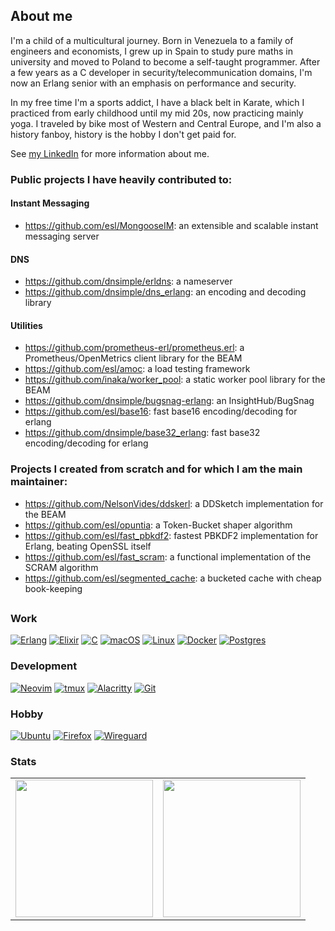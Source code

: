 ## About me

I'm a child of a multicultural journey. Born in Venezuela to a family of engineers and economists, I grew up in Spain to study pure maths in university and moved to Poland to become a self-taught programmer. After a few years as a C developer in security/telecommunication domains, I'm now an Erlang senior with an emphasis on performance and security.

In my free time I'm a sports addict, I have a black belt in Karate, which I practiced from early childhood until my mid 20s, now practicing mainly yoga. I traveled by bike most of Western and Central Europe, and I'm also a history fanboy, history is the hobby I don't get paid for.

See [my LinkedIn](https://www.linkedin.com/in/nelson-vides/) for more information about me.

### Public projects I have heavily contributed to:

#### Instant Messaging
- https://github.com/esl/MongooseIM: an extensible and scalable instant messaging server

#### DNS
- https://github.com/dnsimple/erldns: a nameserver
- https://github.com/dnsimple/dns_erlang: an encoding and decoding library

#### Utilities
- https://github.com/prometheus-erl/prometheus.erl: a Prometheus/OpenMetrics client library for the BEAM
- https://github.com/esl/amoc: a load testing framework
- https://github.com/inaka/worker_pool: a static worker pool library for the BEAM
- https://github.com/dnsimple/bugsnag-erlang: an InsightHub/BugSnag
- https://github.com/esl/base16: fast base16 encoding/decoding for erlang
- https://github.com/dnsimple/base32_erlang: fast base32 encoding/decoding for erlang

### Projects I created from scratch and for which I am the main maintainer:
- https://github.com/NelsonVides/ddskerl: a DDSketch implementation for the BEAM
- https://github.com/esl/opuntia: a Token-Bucket shaper algorithm
- https://github.com/esl/fast_pbkdf2: fastest PBKDF2 implementation for Erlang, beating OpenSSL itself
- https://github.com/esl/fast_scram: a functional implementation of the SCRAM algorithm
- https://github.com/esl/segmented_cache: a bucketed cache with cheap book-keeping

##

### Work
[![Erlang](https://img.shields.io/badge/Erlang-white.svg?style=for-the-badge&logo=erlang&logoColor=a90533)](https://www.erlang.org/)
[![Elixir](https://img.shields.io/badge/elixir-%234B275F.svg?style=for-the-badge&logo=elixir&logoColor=white)](https://elixir-lang.org/)
[![C](https://img.shields.io/badge/c-%2300599C.svg?style=for-the-badge&logo=c&logoColor=white)](https://www.open-std.org/jtc1/sc22/wg14/)
[![macOS](https://img.shields.io/badge/mac%20os-000000?style=for-the-badge&logo=macos&logoColor=F0F0F0)](https://www.apple.com/macos/sonoma/)
[![Linux](https://img.shields.io/badge/Linux-FCC624?style=for-the-badge&logo=linux&logoColor=black)](https://www.kernel.org/)
[![Docker](https://img.shields.io/badge/docker-%230db7ed.svg?style=for-the-badge&logo=docker&logoColor=white)](https://www.docker.com/)
[![Postgres](https://img.shields.io/badge/postgres-%23316192.svg?style=for-the-badge&logo=postgresql&logoColor=white)](https://www.postgresql.org/)

### Development
[![Neovim](https://img.shields.io/badge/NeoVim-%2357A143.svg?&style=for-the-badge&logo=neovim&logoColor=white)](https://neovim.io/)
[![tmux](https://img.shields.io/badge/tmux-1BB91F?style=for-the-badge&logo=tmux&logoColor=white)](https://github.com/tmux/tmux/wiki)
[![Alacritty](https://img.shields.io/badge/alacritty-F46D01?style=for-the-badge&logo=alacritty&logoColor=white)](https://alacritty.org/)
[![Git](https://img.shields.io/badge/git-%23F05033.svg?style=for-the-badge&logo=git&logoColor=white)](https://git-scm.com/)

### Hobby
[![Ubuntu](https://img.shields.io/badge/Ubuntu-E95420?style=for-the-badge&logo=ubuntu&logoColor=white)](https://ubuntu.com/)
[![Firefox](https://img.shields.io/badge/Firefox-FF7139?style=for-the-badge&logo=Firefox-Browser&logoColor=white)](https://firefox.com/)
[![Wireguard](https://img.shields.io/badge/wireguard-%2388171A.svg?style=for-the-badge&logo=wireguard&logoColor=white)](https://www.wireguard.com/)

### Stats
<table>
  <tr>
    <td><a href="https://github.com/NelsonVides"><img align="center" src="http://github-profile-summary-cards.vercel.app/api/cards/stats?username=NelsonVides&theme=dark" height="220em" /></a></td>
    <td><a href="https://github.com/NelsonVides"><img align="center" src="http://github-profile-summary-cards.vercel.app/api/cards/profile-details?username=NelsonVides&theme=dark" height="220em" /></a></td>
  </tr>
</table>

<!--
**NelsonVides/NelsonVides** is a ✨ _special_ ✨ repository because its `README.md` (this file) appears on your GitHub profile.

